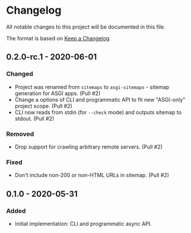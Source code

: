 # Changelog

All notable changes to this project will be documented in this file.

The format is based on [Keep a Changelog](https://keepachangelog.com/en/1.0.0/).

## 0.2.0-rc.1 - 2020-06-01

### Changed

- Project was renamed from `sitemaps` to `asgi-sitemaps` - sitemap generation for ASGI apps. (Pull #2)
- Change a options of CLI and programmatic API to fit new "ASGI-only" project scope. (Pull #2)
- CLI now reads from stdin (for `--check` mode) and outputs sitemap to stdout. (Pull #2)

### Removed

- Drop support for crawling arbitrary remote servers. (Pull #2)

### Fixed

- Don't include non-200 or non-HTML URLs in sitemap. (Pull #2)

## 0.1.0 - 2020-05-31

### Added

- Initial implementation: CLI and programmatic async API.
